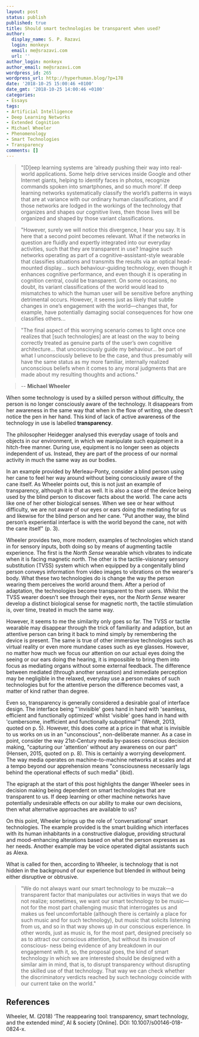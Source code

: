 ```yaml
---
layout: post
status: publish
published: true
title: Should smart technologies be transparent when used?
author:
  display_name: S. P. Razavi
  login: monkeyx
  email: me@srazavi.com
  url: ''
author_login: monkeyx
author_email: me@srazavi.com
wordpress_id: 265
wordpress_url: http://hyperhuman.blog/?p=178
date: '2018-10-25 15:00:46 +0100'
date_gmt: '2018-10-25 14:00:46 +0100'
categories:
- Essays
tags:
- Artificial Intelligence
- Deep Learning Networks
- Extended Cognition
- Michael Wheeler
- Phenomenology
- Smart Technologies
- Transparency
comments: []
---
```

> "[D]eep learning systems are &lsquo;already pushing their way into real-world applications. Some help drive services inside Google and other Internet giants, helping to identify faces in photos, recognize commands spoken into smartphones, and so much more&rsquo;. If deep learning networks systematically classify the world&rsquo;s patterns in ways that are at variance with our ordinary human classifications, and if those networks are lodged in the workings of the technology that organizes and shapes our cognitive lives, then those lives will be organized and shaped by those variant classifications.

> "However, surely we will notice this divergence, I hear you say. It is here that a second point becomes relevant. What if the networks in question are fluidly and expertly integrated into our everyday activities, such that they are transparent in use? Imagine such networks operating as part of a cognitive-assistant-style wearable that classifies situations and transmits the results via an optical head-mounted display... such behaviour-guiding technology, even though it enhances cognitive performance, and even though it is operating in cognition central, could be transparent. On some occasions, no doubt, its variant classifications of the world would lead to mismatches to which the human user will be sensitive before anything detrimental occurs. However, it seems just as likely that subtle changes in one&rsquo;s engagement with the world&mdash;changes that, for example, have potentially damaging social consequences for how one classifies others...

> "The final aspect of this worrying scenario comes to light once one realizes that [such technologies] are at least on the way to being correctly treated as genuine parts of the user&rsquo;s own cognitive architecture... that unconsciously guide my behaviour... be part of what I unconsciously believe to be the case, and thus presumably will have the same status as my more familiar, internally realized unconscious beliefs when it comes to any moral judgments that are made about my resulting thoughts and actions."

> -- **Michael Wheeler**

When some technology is used by a skilled person without difficulty, the person is no longer consciously aware of the technology. It disappears from her awareness in the same way that when in the flow of writing, she doesn't notice the pen in her hand. This kind of lack of active awareness of the technology in use is labelled <strong>transparency</strong>.


The philosopher Heidegger analysed this everyday usage of tools and objects in our environment, in which we manipulate such equipment in a hitch-free manner. During use, equipment is no longer seen as objects independent of us. Instead, they are part of the process of our normal activity in much the same way as our bodies.


In an example provided by Merleau-Ponty, consider a blind person using her cane to feel her way around without being consciously aware of the cane itself. As Wheeler points out, this is not just an example of transparency, although it is that as well. It is also a case of the device being used by the blind person to discover facts about the world. The cane acts like one of her other biological senses. When we see or hear without difficulty, we are not aware of our eyes or ears doing the mediating for us and likewise for the blind person and her cane. "Put another way, the blind person&rsquo;s experiential interface is with the world beyond the cane, not with the cane itself" (p. 3).


Wheeler provides two, more modern, examples of technologies which stand in for sensory inputs, both doing so by means of augmenting tactile experience. The first is the <i>North Sense</i> wearable which vibrates to indicate when it is facing magnetic north. The other is the tactile-visionary sensory substitution (TVSS) system which when equipped by a congenitally blind person conveys information from video images to vibrations on the wearer's body. What these two technologies do is change the way the person wearing them perceives the world around them. After a period of adaptation, the technologies become transparent to their users. Whilst the TVSS wearer doesn't see through their eyes, nor the <i>North Sense</i> wearer develop a distinct biological sense for magnetic north, the tactile stimulation is, over time, treated in much the same way.


However, it seems to me the similarity only goes so far. The TVSS or tactile wearable may disappear through the trick of familiarity and adaption, but an attentive person can bring it back to mind simply by remembering the device is present. The same is true of other immersive technologies such as virtual reality or even more mundane cases such as eye glasses. However, no matter how much we focus our attention on our actual eyes doing the seeing or our ears doing the hearing, it is impossible to bring them into focus as mediating organs without some external feedback. The difference between mediated (through another sensation) and immediate perception may be negligible in the relaxed, everyday use a person makes of such technologies but for the attentive person the difference becomes vast, a matter of kind rather than degree.


Even so, transparency is generally considered a desirable goal of interface design. The interface being "'invisible' goes hand in hand with 'seamless, efficient and functionally optimized' whilst 'visible' goes hand in hand with 'cumbersome, inefficient and functionally suboptimal'" (Wendt, 2013, quoted on p. 5). However, this does come at a price in that what is invisible to us works on us in an "unconscious", non-deliberate manner. As a case in point, consider the way 21st-Century media by-passes conscious decision making, "capturing our 'attention' without any awareness on our part" (Hensen, 2015, quoted on p. 8). This is certainly a worrying development. The way media operates on machine-to-machine networks at scales and at a tempo beyond our apprehension means "consciousness necessarily lags behind the operational effects of such media" (ibid).


The epigraph at the start of this post highlights the danger Wheeler sees in decision making being dependent on smart technologies that are transparent to us. If deep learning or other machine networks have potentially undesirable effects on our ability to make our own decisions, then what alternative approaches are available to us?


On this point, Wheeler brings up the role of 'conversational' smart technologies. The example provided is the smart building which interfaces with its human inhabitants in a constructive dialogue, providing structural and mood-enhancing alterations based on what the person expresses as her needs. Another example may be voice operated digital assistants such as Alexa.


What is called for then, according to Wheeler, is technology that is not hidden in the background of our experience but blended in without being either disruptive or obtrusive.


> "We do not always want our smart technology to be muzak&mdash;a transparent factor that manipulates our activities in ways that we do not realize; sometimes, we want our smart technology to be music&mdash;not for the most part challenging music that interrogates us and makes us feel uncomfortable (although there is certainly a place for such music and for such technology), but music that solicits listening from us, and so in that way shows up in our conscious experience. In other words, just as music is, for the most part, designed precisely so as to attract our conscious attention, but without its invasion of conscious- ness being evidence of any breakdown in our engagement with it, so, the proposal goes, the kind of smart technology in which we are interested should be designed with a similar aim in mind, that is, to disrupt transparency without disrupting the skilled use of that technology. That way we can check whether the discriminatory verdicts reached by such technology coincide with our current take on the world."


## References

Wheeler, M. (2018) &lsquo;The reappearing tool: transparency, smart technology, and the extended mind&rsquo;, AI &amp; society [Online]. DOI: 10.1007/s00146-018-0824-x.